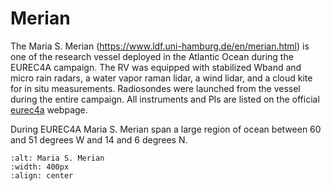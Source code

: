 # Merian

The Maria S. Merian (https://www.ldf.uni-hamburg.de/en/merian.html) is one of the research vessel deployed in the Atlantic Ocean during the EUREC4A campaign. The RV was equipped with stabilized Wband and micro rain radars, a water vapor raman lidar, a wind lidar, and a cloud kite for in situ measurements. Radiosondes were launched from the vessel during the entire campaign. All instruments and PIs are listed on the official [eurec4a](http://eurec4a.eu/platforms/rv-maria-s-merian) webpage.


During EUREC4A Maria S. Merian span a large region of ocean between 60 and 51 degrees W and 14 and 6 degrees N.


```{figure} merian.jpg
:alt: Maria S. Merian
:width: 400px
:align: center
```
